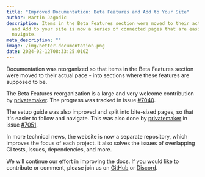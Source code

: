 ```yaml
---
title: "Improved Documentation: Beta Features and Add to Your Site"
author: Martin Jagodic
description: Items in the Beta Features section were moved to their actual pace
  and Add to your site is now a series of connected pages that are easier to
  navigate.
meta_description: ""
image: /img/better-documentation.png
date: 2024-02-12T08:33:25.010Z
---
```

Documentation was reorganized so that items in the Beta Features section were moved to their actual pace - into sections where these features are supposed to be.

The Beta Features reorganization is a large and very welcome contribution by [privatemaker](https://github.com/privatemaker). The progress was tracked in issue [\#7040](https://github.com/decaporg/decap-cms/issues/7040).

The setup guide was also improved and split into bite-sized pages, so that it's easier to follow and navigate. This was also done by [privatemaker](https://github.com/privatemaker) in issue [\#7051](https://github.com/decaporg/decap-cms/issues/7051).

In more technical news, the website is now a separate repository, which improves the focus of each project. It also solves the issues of overlapping CI tests, Issues, dependencies, and more.

We will continue our effort in improving the docs. If you would like to contribute or comment, please join us on [GitHub](https://github.com/decaporg/decap-website) or [Discord](https://decapcms.org/chat).
